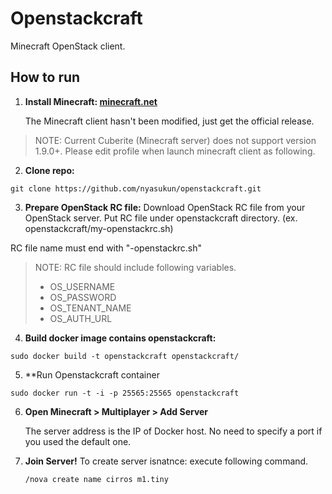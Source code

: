 # Openstackcraft

Minecraft OpenStack client.

## How to run
1. **Install Minecraft: [minecraft.net](https://minecraft.net)**

	The Minecraft client hasn't been modified, just get the official release.
	
  > NOTE: Current Cuberite (Minecraft server) does not support version 1.9.0+.
  > Please edit profile when launch minecraft client as following.

2. **Clone repo:**
  ```
  git clone https://github.com/nyasukun/openstackcraft.git
  ```

3. **Prepare OpenStack RC file:**
  Download OpenStack RC file from your OpenStack server.
  Put RC file under openstackcraft directory. (ex. openstackcraft/my-openstackrc.sh)
  
  RC file name must end with "-openstackrc.sh"
  
  > NOTE: RC file should include following variables.
  > * OS_USERNAME
  > * OS_PASSWORD
  > * OS_TENANT_NAME
  > * OS_AUTH_URL

4. **Build docker image contains openstackcraft:**
  ```
  sudo docker build -t openstackcraft openstackcraft/
  ```

5. **Run Openstackcraft container
  ```
  sudo docker run -t -i -p 25565:25565 openstackcraft
  ```

6. **Open Minecraft > Multiplayer > Add Server**

	The server address is the IP of Docker host. No need to specify a port if you used the default one.

7. **Join Server!**
  To create server isnatnce:
    execute following command.
    ```
    /nova create name cirros m1.tiny
    ```


  
